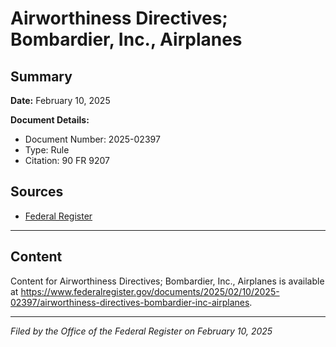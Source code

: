 # Airworthiness Directives; Bombardier, Inc., Airplanes

## Summary

**Date:** February 10, 2025

**Document Details:**
- Document Number: 2025-02397
- Type: Rule
- Citation: 90 FR 9207

## Sources
- [Federal Register](https://www.federalregister.gov/documents/2025/02/10/2025-02397/airworthiness-directives-bombardier-inc-airplanes)

---

## Content

Content for Airworthiness Directives; Bombardier, Inc., Airplanes is available at https://www.federalregister.gov/documents/2025/02/10/2025-02397/airworthiness-directives-bombardier-inc-airplanes.

---

*Filed by the Office of the Federal Register on February 10, 2025*

